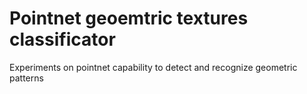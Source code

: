 # Pointnet geoemtric textures classificator
Experiments on pointnet capability to detect and recognize geometric patterns
